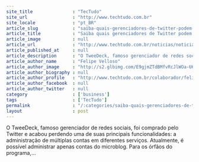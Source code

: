 ```yaml
---
site_title               : "TecTudo"
site_url                 : "http://www.techtudo.com.br"
site_locale              : "pt_BR"
article_slug             : "saiba-quais-gerenciadores-de-twitter-podem-substituir-o-tweetdeck"
article_title            : "Saiba quais gerenciadores de Twitter podem substituir o Tweetdeck"
article_image            : null
article_url              : "http://www.techtudo.com.br/noticias/noticia/2013/08/saiba-quais-gerenciadores-de-twitter-podem-substituir-o-tweetdeck.html"
article_published_at     : null
article_description      : "O TweeDeck, famoso gerenciador de redes sociais, foi comprado pelo Twitter e acabou perdendo uma de suas principais funcionalidades: a administração de múltiplas contas em diferentes serviços. Atualmente, é possível administrar apenas contas do microblog. Para os órfãos do programa,..."
article_author_name      : "Felipe Velloso"
article_author_image     : "http://s2.glbimg.com/E9gjmZTdBMfvRcJlWOa-U6K3CXE=/30x30/s2.glbimg.com/Vm2L2veWBFfWxRrqyvyhaXzw5X8=/0x0:140x140/75x75/s.glbimg.com/po/tt2/f/original/2013/01/22/foto_felipe_velloso.jpg"
article_author_biography : null
article_author_profile   : "http://www.techtudo.com.br/colaborador/felipe-velloso.html"
article_author_facebook  : null
article_author_twitter   : null
category                 : ['business']
tags                     : ['TecTudo']
permalink                : "/:categories/saiba-quais-gerenciadores-de-twitter-podem-substituir-o-tweetdeck/"
layout                   : post
---
```


O TweeDeck, famoso gerenciador de redes sociais, foi comprado pelo Twitter e acabou perdendo uma de suas principais funcionalidades: a administração de múltiplas contas em diferentes serviços. Atualmente, é possível administrar apenas contas do microblog. Para os órfãos do programa,...

